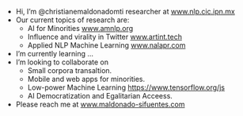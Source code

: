 - Hi, I’m @christianemaldonadomti researcher at www.nlp.cic.ipn.mx
- Our current topics of research are:
  - AI for Minorities www.amnlp.org
  - Influence and virality in Twitter www.artint.tech
  - Applied NLP Machine Learning www.nalapr.com
- I’m currently learning ...
- I’m looking to collaborate on
  - Small corpora transaltion.
  - Mobile and web apps for minorities.
  - Low-power Machine Learning https://www.tensorflow.org/js
  - AI Democratization and Egalitarian Acceess.
- Please reach me at www.maldonado-sifuentes.com

<!---
christianemaldonadomti/christianemaldonadomti is a ✨ special ✨ repository because its `README.md` (this file) appears on your GitHub profile.
You can click the Preview link to take a look at your changes.
--->
